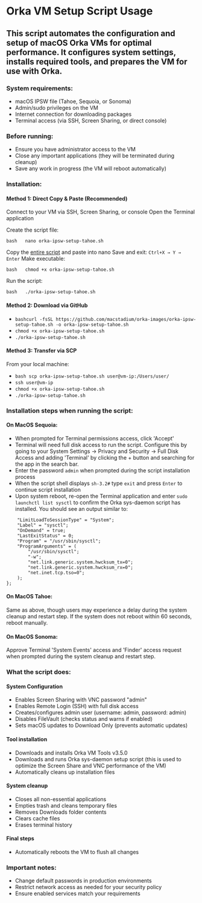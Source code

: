 # Orka VM Setup Script Usage
## This script automates the configuration and setup of macOS Orka VMs for optimal performance. It configures system settings, installs required tools, and prepares the VM for use with Orka.

### System requirements:

- macOS IPSW file (Tahoe, Sequoia, or Sonoma)
- Admin/sudo privileges on the VM
- Internet connection for downloading packages
- Terminal access (via SSH, Screen Sharing, or direct console)

### Before running:

- Ensure you have administrator access to the VM
- Close any important applications (they will be terminated during cleanup)
- Save any work in progress (the VM will reboot automatically)

### Installation:

#### Method 1: Direct Copy & Paste (Recommended)

Connect to your VM via SSH, Screen Sharing, or console
Open the Terminal application

Create the script file:

```bash   nano orka-ipsw-setup-tahoe.sh```

Copy the [entire script] and paste into nano
Save and exit: ```Ctrl+X → Y → Enter```
Make executable:

```bash   chmod +x orka-ipsw-setup-tahoe.sh```

Run the script:

```bash   ./orka-ipsw-setup-tahoe.sh```

#### Method 2: Download via GitHub

- ```bashcurl -fsSL https://github.com/macstadium/orka-images/orka-ipsw-setup-tahoe.sh -o orka-ipsw-setup-tahoe.sh```
- ```chmod +x orka-ipsw-setup-tahoe.sh```
- ```./orka-ipsw-setup-tahoe.sh```

#### Method 3: Transfer via SCP

From your local machine:

- ```bash scp orka-ipsw-setup-tahoe.sh user@vm-ip:/Users/user/```
- ```ssh user@vm-ip```
- ```chmod +x orka-ipsw-setup-tahoe.sh```
- ```./orka-ipsw-setup-tahoe.sh```

### Installation steps when running the script:

#### On MacOS Sequoia:

- When prompted for Terminal permissions access, click 'Accept'
- Terminal will need full disk access to run the script. Configure this by going to your System Settings -> Privacy and Security -> Full Disk Access and adding 'Terminal' by clicking the + button and searching for the app in the search bar.
- Enter the password ```admin``` when prompted during the script installation process
- When the script shell displays ```sh-3.2#``` type ```exit``` and press ```Enter``` to continue script installation
- Upon system reboot, re-open the Terminal application and enter ```sudo launchctl list sysctl``` to confirm the Orka sys-daemon script has installed. You should see an output similar to:

````{
    "LimitLoadToSessionType" = "System";
    "Label" = "sysctl";
    "OnDemand" = true;
    "LastExitStatus" = 0;
    "Program" = "/usr/sbin/sysctl";
    "ProgramArguments" = (
        "/usr/sbin/sysctl";
        "-w";
        "net.link.generic.system.hwcksum_tx=0";
        "net.link.generic.system.hwcksum_rx=0";
        "net.inet.tcp.tso=0";
    );
};
````

#### On MacOS Tahoe:

Same as above, though users may experience a delay during the system cleanup and restart step. If the system does not reboot within 60 seconds, reboot manually.

#### On MacOS Sonoma:

Approve Terminal 'System Events' access and 'Finder' access request when prompted during the system cleanup and restart step.

### What the script does:

#### System Configuration

- Enables Screen Sharing with VNC password "admin"
- Enables Remote Login (SSH) with full disk access
- Creates/configures admin user (username: admin, password: admin)
- Disables FileVault (checks status and warns if enabled)
- Sets macOS updates to Download Only (prevents automatic updates)

#### Tool installation

- Downloads and installs Orka VM Tools v3.5.0
- Downloads and runs Orka sys-daemon setup script (this is used to optimize the Screen Share and VNC performance of the VM)
- Automatically cleans up installation files

#### System cleanup

- Closes all non-essential applications
- Empties trash and cleans temporary files
- Removes Downloads folder contents
- Clears cache files
- Erases terminal history

#### Final steps

- Automatically reboots the VM to flush all changes

### Important notes:

- Change default passwords in production environments
- Restrict network access as needed for your security policy
- Ensure enabled services match your requirements

[entire script]: https://github.com/macstadium/orka-images/orka-ipsw-setup-tahoe.sh
